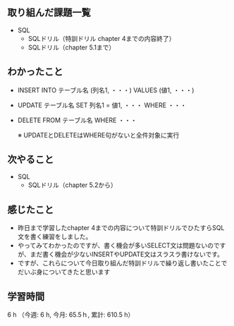 ## 取り組んだ課題一覧
- SQL
    - SQLドリル（特訓ドリル chapter 4までの内容終了）
    - SQLドリル（chapter 5.1まで）    
## わかったこと

- INSERT INTO テーブル名 (列名1, ・・・) VALUES (値1, ・・・)
- UPDATE テーブル名 SET 列名1 = 値1, ・・・ WHERE ・・・
- DELETE FROM テーブル名 WHERE ・・・

    ※ UPDATEとDELETEはWHERE句がないと全件対象に実行   
    
## 次やること
- SQL
    - SQLドリル（chapter 5.2から）
## 感じたこと
- 昨日まで学習したchapter 4までの内容について特訓ドリルでひたすらSQL文を書く練習をしました。
- やってみてわかったのですが、書く機会が多いSELECT文は問題ないのですが、まだ書く機会が少ないINSERTやUPDATE文はスラスラ書けないです。
- ですが、これらについて今日取り組んだ特訓ドリルで繰り返し書いたことでだいぶ身についてきたと思います        
    
## 学習時間
6 h （今週: 6 h, 今月: 65.5ｈ, 累計: 610.5 h）